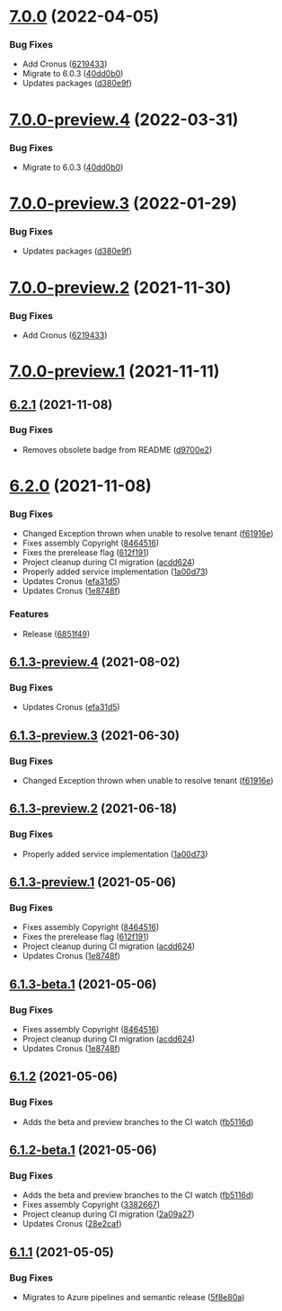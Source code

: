 # [7.0.0](https://github.com/Elders/Cronus.AspNetCore/compare/v6.2.1...v7.0.0) (2022-04-05)


### Bug Fixes

* Add Cronus ([6219433](https://github.com/Elders/Cronus.AspNetCore/commit/62194336108432a76cbabfeddaba7c7dd8f362e0))
* Migrate to 6.0.3 ([40dd0b0](https://github.com/Elders/Cronus.AspNetCore/commit/40dd0b0a66cb340308c66b08fbaa2deef0442116))
* Updates packages ([d380e9f](https://github.com/Elders/Cronus.AspNetCore/commit/d380e9f8200628b6cc000185bb58037dc4332e42))

# [7.0.0-preview.4](https://github.com/Elders/Cronus.AspNetCore/compare/v7.0.0-preview.3...v7.0.0-preview.4) (2022-03-31)


### Bug Fixes

* Migrate to 6.0.3 ([40dd0b0](https://github.com/Elders/Cronus.AspNetCore/commit/40dd0b0a66cb340308c66b08fbaa2deef0442116))

# [7.0.0-preview.3](https://github.com/Elders/Cronus.AspNetCore/compare/v7.0.0-preview.2...v7.0.0-preview.3) (2022-01-29)


### Bug Fixes

* Updates packages ([d380e9f](https://github.com/Elders/Cronus.AspNetCore/commit/d380e9f8200628b6cc000185bb58037dc4332e42))

# [7.0.0-preview.2](https://github.com/Elders/Cronus.AspNetCore/compare/v7.0.0-preview.1...v7.0.0-preview.2) (2021-11-30)


### Bug Fixes

* Add Cronus ([6219433](https://github.com/Elders/Cronus.AspNetCore/commit/62194336108432a76cbabfeddaba7c7dd8f362e0))

# [7.0.0-preview.1](https://github.com/Elders/Cronus.AspNetCore/compare/v6.2.1...v7.0.0-preview.1) (2021-11-11)

## [6.2.1](https://github.com/Elders/Cronus.AspNetCore/compare/v6.2.0...v6.2.1) (2021-11-08)


### Bug Fixes

* Removes obsolete badge from README ([d9700e2](https://github.com/Elders/Cronus.AspNetCore/commit/d9700e28a849d5f2e156954b333ae373df132a51))

# [6.2.0](https://github.com/Elders/Cronus.AspNetCore/compare/v6.1.2...v6.2.0) (2021-11-08)


### Bug Fixes

* Changed Exception thrown when unable to resolve tenant ([f61916e](https://github.com/Elders/Cronus.AspNetCore/commit/f61916ec0e4cd8d0306cc147dc7ee987c2dbaf87))
* Fixes assembly Copyright ([8464516](https://github.com/Elders/Cronus.AspNetCore/commit/846451694daeb84a05317cd2cd0c910f30526960))
* Fixes the prerelease flag ([612f191](https://github.com/Elders/Cronus.AspNetCore/commit/612f191de05bdb910af39265fd9979be60cb02ac))
* Project cleanup during CI migration ([acdd624](https://github.com/Elders/Cronus.AspNetCore/commit/acdd624a1fc1a38055fbb5a0a0eda09944de8d24))
* Properly added service implementation ([1a00d73](https://github.com/Elders/Cronus.AspNetCore/commit/1a00d73c40969c2bb1345644ff9542e4c7d058f7))
* Updates Cronus ([efa31d5](https://github.com/Elders/Cronus.AspNetCore/commit/efa31d525851b1e7aa7a856f6cf4fb8cb5be06a7))
* Updates Cronus ([1e8748f](https://github.com/Elders/Cronus.AspNetCore/commit/1e8748fb86fb0e2fd4fae76ee718c5b3a668c6a1))


### Features

* Release ([6851f49](https://github.com/Elders/Cronus.AspNetCore/commit/6851f49acb1cfddd1c5b4f7f6920a8504da4942e))

## [6.1.3-preview.4](https://github.com/Elders/Cronus.AspNetCore/compare/v6.1.3-preview.3...v6.1.3-preview.4) (2021-08-02)


### Bug Fixes

* Updates Cronus ([efa31d5](https://github.com/Elders/Cronus.AspNetCore/commit/efa31d525851b1e7aa7a856f6cf4fb8cb5be06a7))

## [6.1.3-preview.3](https://github.com/Elders/Cronus.AspNetCore/compare/v6.1.3-preview.2...v6.1.3-preview.3) (2021-06-30)


### Bug Fixes

* Changed Exception thrown when unable to resolve tenant ([f61916e](https://github.com/Elders/Cronus.AspNetCore/commit/f61916ec0e4cd8d0306cc147dc7ee987c2dbaf87))

## [6.1.3-preview.2](https://github.com/Elders/Cronus.AspNetCore/compare/v6.1.3-preview.1...v6.1.3-preview.2) (2021-06-18)


### Bug Fixes

* Properly added service implementation ([1a00d73](https://github.com/Elders/Cronus.AspNetCore/commit/1a00d73c40969c2bb1345644ff9542e4c7d058f7))

## [6.1.3-preview.1](https://github.com/Elders/Cronus.AspNetCore/compare/v6.1.2...v6.1.3-preview.1) (2021-05-06)


### Bug Fixes

* Fixes assembly Copyright ([8464516](https://github.com/Elders/Cronus.AspNetCore/commit/846451694daeb84a05317cd2cd0c910f30526960))
* Fixes the prerelease flag ([612f191](https://github.com/Elders/Cronus.AspNetCore/commit/612f191de05bdb910af39265fd9979be60cb02ac))
* Project cleanup during CI migration ([acdd624](https://github.com/Elders/Cronus.AspNetCore/commit/acdd624a1fc1a38055fbb5a0a0eda09944de8d24))
* Updates Cronus ([1e8748f](https://github.com/Elders/Cronus.AspNetCore/commit/1e8748fb86fb0e2fd4fae76ee718c5b3a668c6a1))

## [6.1.3-beta.1](https://github.com/Elders/Cronus.AspNetCore/compare/v6.1.2...v6.1.3-beta.1) (2021-05-06)


### Bug Fixes

* Fixes assembly Copyright ([8464516](https://github.com/Elders/Cronus.AspNetCore/commit/846451694daeb84a05317cd2cd0c910f30526960))
* Project cleanup during CI migration ([acdd624](https://github.com/Elders/Cronus.AspNetCore/commit/acdd624a1fc1a38055fbb5a0a0eda09944de8d24))
* Updates Cronus ([1e8748f](https://github.com/Elders/Cronus.AspNetCore/commit/1e8748fb86fb0e2fd4fae76ee718c5b3a668c6a1))

## [6.1.2](https://github.com/Elders/Cronus.AspNetCore/compare/v6.1.1...v6.1.2) (2021-05-06)


### Bug Fixes

* Adds the beta and preview branches to the CI watch ([fb5116d](https://github.com/Elders/Cronus.AspNetCore/commit/fb5116d2d7fbf3b3babdbd2baf51ba6b6834aaf3))



## [6.1.2-beta.1](https://github.com/Elders/Cronus.AspNetCore/compare/v6.1.1...v6.1.2-beta.1) (2021-05-06)


### Bug Fixes

* Adds the beta and preview branches to the CI watch ([fb5116d](https://github.com/Elders/Cronus.AspNetCore/commit/fb5116d2d7fbf3b3babdbd2baf51ba6b6834aaf3))
* Fixes assembly Copyright ([3382667](https://github.com/Elders/Cronus.AspNetCore/commit/338266781420e6de0f4ed0bc60e0a3917262c277))
* Project cleanup during CI migration ([2a09a27](https://github.com/Elders/Cronus.AspNetCore/commit/2a09a27db5c49216f6ad53c462a75fea29cafb35))
* Updates Cronus ([28e2caf](https://github.com/Elders/Cronus.AspNetCore/commit/28e2caf4d35c06942507b8d8a8777445d853c520))

## [6.1.1](https://github.com/Elders/Cronus.AspNetCore/compare/v6.1.0...v6.1.1) (2021-05-05)


### Bug Fixes

* Migrates to Azure pipelines and semantic release ([5f8e80a](https://github.com/Elders/Cronus.AspNetCore/commit/5f8e80a27181add98239720d4bab27840d42b724))
